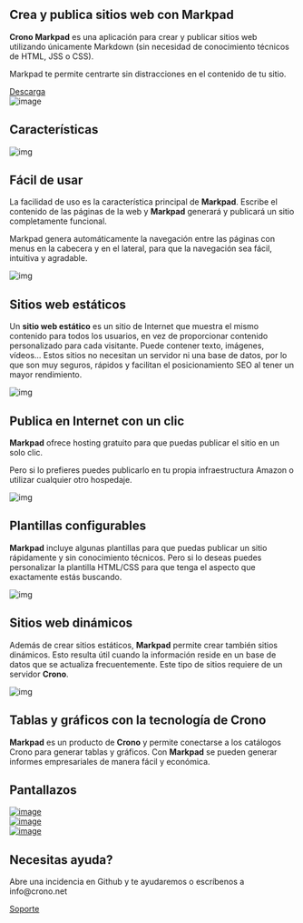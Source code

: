 ﻿---
Sidebar: NO
Section: Inicio
PageCLass: HomeBody
ArticleClass: HomeArticle
Title: Inicio
---


<section class="banner-section">
    <div class="container">
        <div class="row">
            <div class="col-lg-6 banner-headings align-self-start">
                <h1 class="common-title"><strong>Crea y publica sitios web con Markpad</strong></h1>
                <p class="commonTxt"><strong>Crono Markpad</strong> es una aplicación para crear y publicar sitios web utilizando únicamente Markdown (sin necesidad de conocimiento técnicos de HTML, JSS o CSS).</p>
                <p class="commonTxt">Markpad te permite centrarte sin distracciones en el contenido de tu sitio.</p>
                <a href="#" class="btn btn-primary">Descarga </a>
            </div>
            <div class="col-lg-6 banner-img">
                <img src="/resources/images/banner-img.svg" alt="image" />
            </div>
        </div>
    </div>
</section>
<section class="features-section" id="features">
    <div class="container">
        <h2 class="common-title text-center">
            <Strong>Características</Strong>
        </h2>
        <div class="row align-items-center">
            <div class="col-lg-6">
                <img src="/resources/images/feature-img1.svg" alt="img" />
            </div>
            <div class="col-lg-6 serviceTxt">
                <h2>Fácil de usar</h2>
                <p class="commonTxt">La facilidad de uso es la característica principal de <strong>Markpad</strong>. Escribe el contenido de las páginas de la web y <strong>Markpad</strong> generará y publicará un sitio completamente funcional.</p>
                <p class="commonTxt">Markpad genera automáticamente la navegación entre las páginas con menus en la cabecera y en el lateral, para que la navegación sea fácil, intuitiva y agradable.</p>
            </div>
        </div>
        <div class="row align-items-center flex-lg-row-reverse">
            <div class="col-lg-6">
                <img src="/resources/images/feature-img2.svg" alt="img" />
            </div>
            <div class="col-lg-6 serviceTxt">
                <h2>Sitios web estáticos</h2>
                <p class="commonTxt">Un <strong>sitio web estático</strong> es un sitio de Internet que muestra el mismo contenido para todos los usuarios, en vez de proporcionar contenido personalizado para cada visitante. Puede contener texto, imágenes, vídeos... Estos sitios no necesitan un servidor ni una base de datos, por lo que son muy seguros, rápidos y facilitan el posicionamiento SEO al tener un mayor rendimiento.</p>
            </div>
        </div>
        <div class="row align-items-center">
            <div class="col-lg-6">
                <img src="/resources/images/feature-img4.svg" alt="img" />
            </div>
            <div class="col-lg-6 serviceTxt">
                <h2>Publica en Internet con un clic</h2>
                <p class="commonTxt"><strong>Markpad</strong> ofrece hosting gratuito para que puedas publicar el sitio en un solo clic.</p>
                <p>Pero si lo prefieres puedes publicarlo en tu propia infraestructura Amazon o utilizar cualquier otro hospedaje.</p>
            </div>
        </div>
        <div class="row align-items-center flex-lg-row-reverse">
            <div class="col-lg-6">
                <img src="/resources/images/feature-img5.svg" alt="img"/>
            </div>
            <div class="col-lg-6 serviceTxt">
                <h2>Plantillas configurables</h2>
                <p class="commonTxt"><strong>Markpad</strong> incluye algunas plantillas para que puedas publicar un sitio rápidamente y sin conocimiento técnicos. Pero si lo deseas puedes personalizar la plantilla HTML/CSS para que tenga el aspecto que exactamente estás buscando.</p>
            </div>
        </div>
        <div class="row align-items-center">
            <div class="col-lg-6">
                <img src="/resources/images/feature-img7.svg" alt="img"/>
            </div>
            <div class="col-lg-6 serviceTxt">
                <h2>Sitios web dinámicos</h2>
                <p class="commonTxt">Además de crear sitios estáticos, <strong>Markpad</strong> permite crear también sitios dinámicos. Esto resulta útil cuando la información reside en un base de datos que se actualiza frecuentemente. Este tipo de sitios requiere de un servidor <strong>Crono</strong>.</p>
            </div>
        </div>
        <div class="row align-items-center flex-lg-row-reverse">
            <div class="col-lg-6">
                <img src="/resources/images/feature-img8.svg" alt="img"/>
            </div>
            <div class="col-lg-6 serviceTxt">
                <h2>Tablas y gráficos con la tecnología de Crono</h2>
                <p class="commonTxt"><strong>Markpad</strong> es un producto de <strong>Crono</strong> y permite conectarse a los catálogos Crono para generar tablas y gráficos. Con <strong>Markpad</strong> se pueden generar informes empresariales de manera fácil y económica.</p>
            </div>
        </div>
    </div>
</section>
<section class="screenshot-section">
    <div class="container">
        <h2 class="common-title text-center"><strong>Pantallazos</strong></h2>
    </div>
    <div class="ScreenshotsImg">
        <div class="container-lg">
            <div class="row align-items-center">
                <div class="col">
                    <a href="images/screenshot-view1.png" class="modal-link">
                        <img src="/resources/images/screenshot1.jpg" alt="image"/>
                    </a>
                </div>
                <div class="col center">
                    <a href="images/screenshot-view2.png" class="modal-link">
                        <img src="/resources/images/screenshot2.jpg" alt="image"/>
                    </a>
                </div>
                <div class="col">
                    <a href="images/screenshot-view3.png" class="modal-link">
                        <img src="/resources/images/screenshot3.png" alt="image"/>
                    </a>
                </div>
            </div>
        </div>
    </div>
</section>
<section class="NeedHelpSection" id="support">
    <div class="container">
        <div class="NeedHelpBx">
            <div class="NeedHelpTxt">
                <h2 class="common-title">Necesitas <strong>ayuda?</strong></h2>
                <p>Abre una incidencia en Github y te ayudaremos o escríbenos a info@crono.net</p>
                <a href="#" class="btn btn-white">Soporte</a>
            </div>
            <div>
                <img src="/resources/images/need-help-girl.png" alt=""/>
            </div>
        </div>
    </div>
</section>